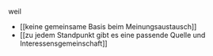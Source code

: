 weil
- [[keine gemeinsame Basis beim Meinungsaustausch]]
- [[zu jedem Standpunkt gibt es eine passende Quelle und Interessensgemeinschaft]]